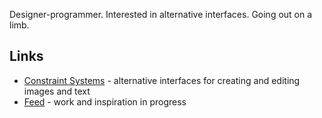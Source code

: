 Designer-programmer. Interested in alternative interfaces. Going out on a limb. 

## Links

- [Constraint Systems](https://constraint.systems) - alternative interfaces for creating and editing images and text 
- [Feed](https://feed.grantcuster.com) - work and inspiration in progress
